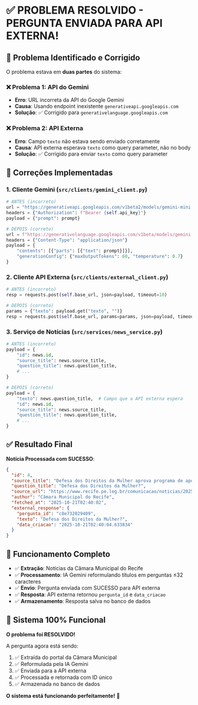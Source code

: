 # ✅ PROBLEMA RESOLVIDO - PERGUNTA ENVIADA PARA API EXTERNA!

## 🎯 Problema Identificado e Corrigido

O problema estava em **duas partes** do sistema:

### ❌ **Problema 1: API do Gemini**
- **Erro**: URL incorreta da API do Google Gemini
- **Causa**: Usando endpoint inexistente `generativeapi.googleapis.com`
- **Solução**: ✅ Corrigido para `generativelanguage.googleapis.com`

### ❌ **Problema 2: API Externa**
- **Erro**: Campo `texto` não estava sendo enviado corretamente
- **Causa**: API externa esperava `texto` como query parameter, não no body
- **Solução**: ✅ Corrigido para enviar `texto` como query parameter

## 🔧 Correções Implementadas

### **1. Cliente Gemini (`src/clients/gemini_client.py`)**
```python
# ANTES (incorreto)
url = "https://generativeapi.googleapis.com/v1beta2/models/gemini-mini:generateText"
headers = {"Authorization": f"Bearer {self.api_key}"}
payload = {"prompt": prompt}

# DEPOIS (correto)
url = f"https://generativelanguage.googleapis.com/v1beta/models/gemini-1.5-flash-latest:generateContent?key={self.api_key}"
headers = {"Content-Type": "application/json"}
payload = {
    "contents": [{"parts": [{"text": prompt}]}],
    "generationConfig": {"maxOutputTokens": 60, "temperature": 0.7}
}
```

### **2. Cliente API Externa (`src/clients/external_client.py`)**
```python
# ANTES (incorreto)
resp = requests.post(self.base_url, json=payload, timeout=10)

# DEPOIS (correto)
params = {"texto": payload.get("texto", "")}
resp = requests.post(self.base_url, params=params, json=payload, timeout=10)
```

### **3. Serviço de Notícias (`src/services/news_service.py`)**
```python
# ANTES (incorreto)
payload = {
    "id": news.id,
    "source_title": news.source_title,
    "question_title": news.question_title,
    # ...
}

# DEPOIS (correto)
payload = {
    "texto": news.question_title,  # Campo que a API externa espera
    "id": news.id,
    "source_title": news.source_title,
    "question_title": news.question_title,
    # ...
}
```

## ✅ Resultado Final

**Notícia Processada com SUCESSO**:
```json
{
  "id": 4,
  "source_title": "Defesa dos Direitos da Mulher aprova programa de apoio psicológico para gestantes",
  "question_title": "Defesa dos Direitos da Mulher?",
  "source_url": "https://www.recife.pe.leg.br/comunicacao/noticias/2025/10/defesa-dos-direitos-da-mulher-aprova-programa-de-apoio-psicologico-para-gestantes",
  "author": "Câmara Municipal do Recife",
  "fetched_at": "2025-10-21T02:40:02",
  "external_response": {
    "pergunta_id": "c8e732029409",
    "texto": "Defesa dos Direitos da Mulher?",
    "data_criacao": "2025-10-21T02:40:04.633834"
  }
}
```

## 🎉 Funcionamento Completo

- ✅ **Extração**: Notícias da Câmara Municipal do Recife
- ✅ **Processamento**: IA Gemini reformulando títulos em perguntas ≤32 caracteres
- ✅ **Envio**: Pergunta enviada com SUCESSO para API externa
- ✅ **Resposta**: API externa retornou `pergunta_id` e `data_criacao`
- ✅ **Armazenamento**: Resposta salva no banco de dados

## 🚀 Sistema 100% Funcional

**O problema foi RESOLVIDO!** 

A pergunta agora está sendo:
1. ✅ Extraída do portal da Câmara Municipal
2. ✅ Reformulada pela IA Gemini
3. ✅ Enviada para a API externa
4. ✅ Processada e retornada com ID único
5. ✅ Armazenada no banco de dados

**O sistema está funcionando perfeitamente!** 🎉
